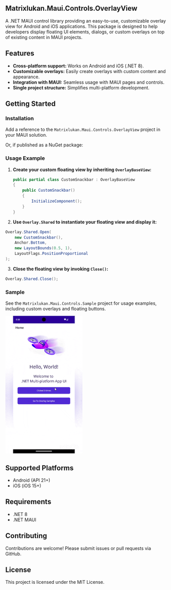## Matrixlukan.Maui.Controls.OverlayView

A .NET MAUI control library providing an easy-to-use, customizable overlay view for Android and iOS applications. This package is designed to help developers display floating UI elements, dialogs, or custom overlays on top of existing content in MAUI projects.

## Features

- **Cross-platform support:** Works on Android and iOS (.NET 8).
- **Customizable overlays:** Easily create overlays with custom content and appearance.
- **Integration with MAUI:** Seamless usage with MAUI pages and controls.
- **Single project structure:** Simplifies multi-platform development.

## Getting Started

### Installation

Add a reference to the `Matrixlukan.Maui.Controls.OverlayView` project in your MAUI solution.

Or, if published as a NuGet package:

### Usage Example

1. **Create your custom floating view by inheriting `OverlayBaseView`:**
    ``` csharp
    public partial class CustomSnackbar : OverlayBaseView
    {
        public CustomSnackbar()
        {
            InitializeComponent();
        }
    }
    ```
2. **Use `Overlay.Shared` to instantiate your floating view and display it:**
``` csharp
Overlay.Shared.Open(
    new CustomSnackbar(),
    Anchor.Bottom,
    new LayoutBounds(0.5, 1),
    LayoutFlags.PositionProportional
);
```
3. **Close the floating view by invoking `Close()`:**
``` csharp
Overlay.Shared.Close();
```
### Sample

See the `Matrixlukan.Maui.Controls.Sample` project for usage examples, including custom overlays and floating buttons.

![OverlayView Demo](Docs/OverlayView/Sample.gif)

## Supported Platforms

- Android (API 21+)
- iOS (iOS 15+)

## Requirements

- .NET 8
- .NET MAUI

## Contributing

Contributions are welcome! Please submit issues or pull requests via GitHub.

## License

This project is licensed under the MIT License.
